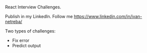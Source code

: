 React Interview Challenges. 

Publish in my LinkedIn. 
Follow me https://www.linkedin.com/in/ivan-netreba/

Two types of challenges:
- Fix error
- Predict output


